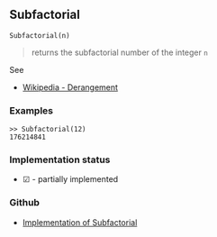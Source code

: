 ## Subfactorial

```
Subfactorial(n)
```

> returns the subfactorial number of the integer `n`

See
* [Wikipedia - Derangement](http://en.wikipedia.org/wiki/Derangement)

### Examples

```  
>> Subfactorial(12)
176214841
```






### Implementation status

* &#x2611; - partially implemented

### Github

* [Implementation of Subfactorial](https://github.com/axkr/symja_android_library/blob/master/symja_android_library/matheclipse-core/src/main/java/org/matheclipse/core/builtin/NumberTheory.java#L5953) 
